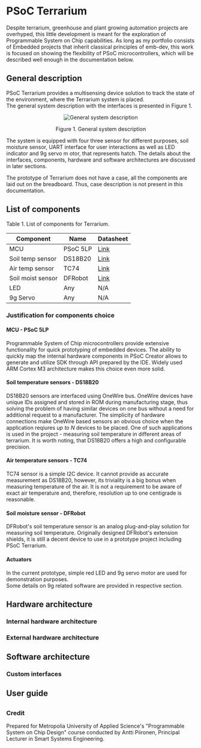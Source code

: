 # PSoC Terrarium

Despite terrarium, greenhouse and plant growing automation projects are overhyped, this little development is meant for the exploration of Programmable System on Chip capabilities. As long as my portfolio consists of Embedded projects that inherit classical principles of emb-dev, this work is focused on showing the flexibility of PSoC microcontrollers, which will be described well enough in the documentation below.

## General description

PSoC Terrarium provides a multisensing device solution to track the state of the environment, where the Terrarium system is placed.<br>
The general system description with the interfaces is presented in Figure 1.<br>

<p align="center"><img src="https://i.imgur.com/mARAkWj.png" alt="General system description"></p>
<p align="center">Figure 1. General system description</p>

The system is equipped with four three sensor for different purposes, soil moisture sensor, UART interface for user interactions as well as LED indicator and 9g servo m otor, that represents hatch.
The details about the interfaces, components, hardware and software architectures are discussed in later sections.

The prototype of Terrarium does not have a case, all the components are laid out on the breadboard. Thus, case description is not present in this documentation.

## List of components

<p>Table 1. List of components for Terrarium.</p>

| Component         | Name            | Datasheet                                                                                              |  
|-------------------|-----------------|--------------------------------------------------------------------------------------------------------|
| MCU               | PSoC 5LP        | [Link](https://www.infineon.com/dgdl/Infineon-Component_PSoC_3_PSoC_5LP_System_Reference_Guide_V5.90-Software+Module+Datasheets-v06_01-EN.pdf?fileId=8ac78c8c7d0d8da4017d0ea0ae2524ad&utm_source=cypress&utm_medium=referral&utm_campaign=202110_globe_en_all_integration-files)                                                                                                                                         |
| Soil temp sensor  | DS18B20         | [Link](https://datasheets.maximintegrated.com/en/ds/DS18B20.pdf)                                       |
| Air temp sensor   | TC74            | [Link](https://ww1.microchip.com/downloads/en/DeviceDoc/21462D.pdf)                                    |
| Soil moist sensor | DFRobot         | [Link](https://media.digikey.com/pdf/Data%20Sheets/DFRobot%20PDFs/SEN0193_Web.pdf)                     |
| LED               | Any             | N/A                                                                                                    |
| 9g Servo          | Any             | N/A                                                                                                    |

### Justification for components choice

#### MCU - PSoC 5LP

Programmable System of Chip microcontrollers provide extensive functionality for quick prototyping of embedded devices. The ability to quickly map the internal hardware components in PSoC Creator allows to generate and utilize SDK through API prepared by the IDE. Widely used ARM Cortex M3 architecture makes this choice even more solid.

#### Soil temperature sensors - DS18B20

DS18B20 sensors are interfaced using OneWire bus. OneWire devices have unique IDs assigned and stored in ROM during manufacturing stage, thus solving the problem of having similar devices on one bus without a need for additional request to a manufacturer. The simplicity of hardware connections make OneWire based sensors an obvious choice when the application reqiures _up to N_ devices to be placed. One of such applications is used in the project - measuring soil temperature in different areas of terrarium. It is worth noting, that DS18B20 offers a high and configurable precision.

#### Air temperature sensors - TC74

TC74 sensor is a simple I2C device. It cannot provide as accurate measurement as DS18B20, however, its triviality is a big bonus when measuring temperature of the air. It is not a requirement to be aware of exact air temperature and, therefore, resolution up to one centigrade is reasonable.

#### Soil moisture sensor - DFRobot

DFRobot's soil temperature sensor is an analog plug-and-play solution for measuring soil temperature. Originally designed DFRobot's extension shields, it is still a decent device to use in a prototype project including PSoC Terrarium.

#### Actuators

In the current prototype, simple red LED and 9g servo motor are used for demonstration purposes.<br>
Some details on 9g related software are provided in respective section.

## Hardware architecture

### Internal hardware architecture

### External hardware architecture

## Software architecture

### Custom interfaces

## User guide

##

### Credit

Prepared for Metropolia University of Applied Science's "Programmable System on Chip Design" course conducted by Antti Piironen, Principal Lecturer in Smart Systems Engineering.
